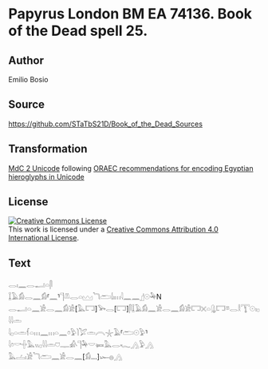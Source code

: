 # Papyrus London BM EA 74136. Book of the Dead spell 25.

## Author 

Emilio Bosio

## Source 

https://github.com/STaTbS21D/Book_of_the_Dead_Sources

## Transformation 

[MdC 2 Unicode](https://statbs21d.github.io/mdc2unicode.html) following [ORAEC recommendations for encoding Egyptian hieroglyphs in Unicode](https://github.com/oraec/recommendations-encoding-hieroglyphs)

## License 

<a rel="license" href="http://creativecommons.org/licenses/by/4.0/"><img alt="Creative Commons License" style="border-width:0" src="https://i.creativecommons.org/l/by/4.0/88x31.png" /></a><br />This work is licensed under a <a rel="license" href="http://creativecommons.org/licenses/by/4.0/">Creative Commons Attribution 4.0 International License</a>.

## Text 

<hiero><rubrum>𓂋𓏤𓈖𓂋𓂝𓏏𓋴</rubrum><br>
<rubrum>𓆼𓄿𓀁𓂋𓈖𓀁</rubrum>⸢<rubrum>𓈖</rubrum>⸣<rubrum>𓊹𓌨𓂋𓏏𓈉</rubrum>𓆓𓂧𓌃𓏤𓏥𓇋𓈖𓈖𓊨𓇳𓅆N<br>
𓂋𓂝𓏏𓈖𓀀𓂋𓈖𓀁𓀀[𓅓𓉐]𓅨𓂋[𓉐]𓋴𓆼𓄿𓀁𓈖𓀀𓂋𓈖𓀁𓀀𓉐𓏴𓏏𓊮𓉐𓎼𓂋𓎛𓇰𓇳𓏤𓊪𓇋𓇋𓏛<br>
𓇋𓊪𓏏𓏛𓆳𓏏𓏥𓈖𓏥𓏏𓈖𓏌𓅱𓌙𓅯𓏛𓇹𓇼𓄿⸢𓂧𓇳𓅱⸣𓇋𓏌𓎡𓏶𓅓𓏭𓊪𓇋𓇋𓏛𓈞𓊃𓀉𓊹𓅆𓎟𓍃𓅓𓂋𓆑𓂻𓅱𓂻<br>
𓅓𓐟𓏤𓀀𓆓𓂧𓈖𓀀𓂋𓈖[𓀁...]𓆱𓐍𓂻<br></hiero>